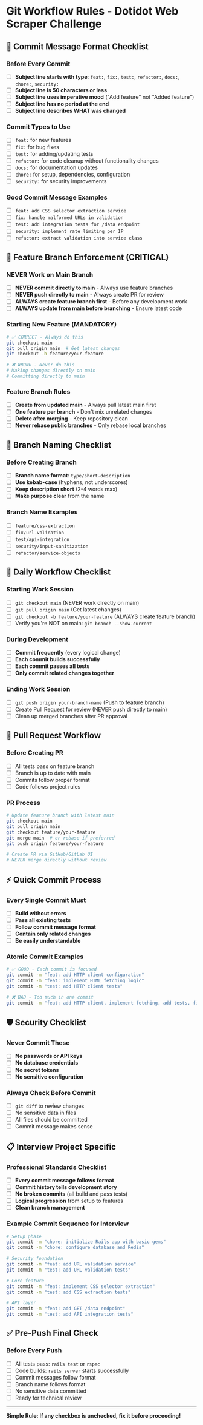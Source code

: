 # Git Workflow Rules - Dotidot Web Scraper Challenge

## 🎯 Commit Message Format Checklist

### Before Every Commit
- [ ] **Subject line starts with type**: `feat:`, `fix:`, `test:`, `refactor:`, `docs:`, `chore:`, `security:`
- [ ] **Subject line is 50 characters or less**
- [ ] **Subject line uses imperative mood** ("Add feature" not "Added feature")
- [ ] **Subject line has no period at the end**
- [ ] **Subject line describes WHAT was changed**

### Commit Types to Use
- [ ] `feat:` for new features
- [ ] `fix:` for bug fixes
- [ ] `test:` for adding/updating tests
- [ ] `refactor:` for code cleanup without functionality changes
- [ ] `docs:` for documentation updates
- [ ] `chore:` for setup, dependencies, configuration
- [ ] `security:` for security improvements

### Good Commit Message Examples
- [ ] `feat: add CSS selector extraction service`
- [ ] `fix: handle malformed URLs in validation`
- [ ] `test: add integration tests for /data endpoint`
- [ ] `security: implement rate limiting per IP`
- [ ] `refactor: extract validation into service class`

## 🚨 Feature Branch Enforcement (CRITICAL)

### NEVER Work on Main Branch
- [ ] **NEVER commit directly to main** - Always use feature branches
- [ ] **NEVER push directly to main** - Always create PR for review
- [ ] **ALWAYS create feature branch first** - Before any development work
- [ ] **ALWAYS update from main before branching** - Ensure latest code

### Starting New Feature (MANDATORY)
```bash
# ✅ CORRECT - Always do this
git checkout main
git pull origin main  # Get latest changes
git checkout -b feature/your-feature

# ❌ WRONG - Never do this
# Making changes directly on main
# Committing directly to main
```

### Feature Branch Rules
- [ ] **Create from updated main** - Always pull latest main first
- [ ] **One feature per branch** - Don't mix unrelated changes
- [ ] **Delete after merging** - Keep repository clean
- [ ] **Never rebase public branches** - Only rebase local branches

## 🌿 Branch Naming Checklist

### Before Creating Branch
- [ ] **Branch name format**: `type/short-description`
- [ ] **Use kebab-case** (hyphens, not underscores)
- [ ] **Keep description short** (2-4 words max)
- [ ] **Make purpose clear** from the name

### Branch Name Examples
- [ ] `feature/css-extraction`
- [ ] `fix/url-validation`
- [ ] `test/api-integration`
- [ ] `security/input-sanitization`
- [ ] `refactor/service-objects`

## 🔄 Daily Workflow Checklist

### Starting Work Session
- [ ] `git checkout main` (NEVER work directly on main)
- [ ] `git pull origin main` (Get latest changes)
- [ ] `git checkout -b feature/your-feature` (ALWAYS create feature branch)
- [ ] Verify you're NOT on main: `git branch --show-current`

### During Development
- [ ] **Commit frequently** (every logical change)
- [ ] **Each commit builds successfully**
- [ ] **Each commit passes all tests**
- [ ] **Only commit related changes together**

### Ending Work Session
- [ ] `git push origin your-branch-name` (Push to feature branch)
- [ ] Create Pull Request for review (NEVER push directly to main)
- [ ] Clean up merged branches after PR approval

## 🔀 Pull Request Workflow

### Before Creating PR
- [ ] All tests pass on feature branch
- [ ] Branch is up to date with main
- [ ] Commits follow proper format
- [ ] Code follows project rules

### PR Process
```bash
# Update feature branch with latest main
git checkout main
git pull origin main
git checkout feature/your-feature
git merge main  # or rebase if preferred
git push origin feature/your-feature

# Create PR via GitHub/GitLab UI
# NEVER merge directly without review
```

## ⚡ Quick Commit Process

### Every Single Commit Must
- [ ] **Build without errors**
- [ ] **Pass all existing tests**
- [ ] **Follow commit message format**
- [ ] **Contain only related changes**
- [ ] **Be easily understandable**

### Atomic Commit Examples
```bash
# ✅ GOOD - Each commit is focused
git commit -m "feat: add HTTP client configuration"
git commit -m "feat: implement HTML fetching logic"  
git commit -m "test: add HTTP client tests"

# ❌ BAD - Too much in one commit
git commit -m "feat: add HTTP client, implement fetching, add tests, fix bugs"
```

## 🛡️ Security Checklist

### Never Commit These
- [ ] **No passwords or API keys**
- [ ] **No database credentials**
- [ ] **No secret tokens**
- [ ] **No sensitive configuration**

### Always Check Before Commit
- [ ] `git diff` to review changes
- [ ] No sensitive data in files
- [ ] All files should be committed
- [ ] Commit message makes sense

## 📋 Interview Project Specific

### Professional Standards Checklist
- [ ] **Every commit message follows format**
- [ ] **Commit history tells development story**
- [ ] **No broken commits** (all build and pass tests)
- [ ] **Logical progression** from setup to features
- [ ] **Clean branch management**

### Example Commit Sequence for Interview
```bash
# Setup phase
git commit -m "chore: initialize Rails app with basic gems"
git commit -m "chore: configure database and Redis"

# Security foundation  
git commit -m "feat: add URL validation service"
git commit -m "test: add URL validation tests"

# Core feature
git commit -m "feat: implement CSS selector extraction"
git commit -m "test: add CSS extraction tests"

# API layer
git commit -m "feat: add GET /data endpoint"
git commit -m "test: add API integration tests"
```

## ✅ Pre-Push Final Check

### Before Every Push
- [ ] All tests pass: `rails test` or `rspec`
- [ ] Code builds: `rails server` starts successfully
- [ ] Commit messages follow format
- [ ] Branch name follows format
- [ ] No sensitive data committed
- [ ] Ready for technical review

---

**Simple Rule: If any checkbox is unchecked, fix it before proceeding!**